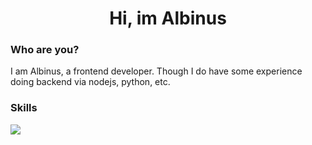 <div align="center">
  <h1>Hi, im Albinus</h1>
 </div>
 
 ### Who are you?
 I am Albinus, a frontend developer. Though I do have some experience doing backend via nodejs, python, etc.
 
 ### Skills
[![](https://skillicons.dev/icons?i=html,css,js,nodejs,rust,cpp,go)](https://skillicons.dev)
